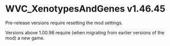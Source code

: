 # WVC_XenotypesAndGenes v1.46.45
 
Pre-release versions require resetting the mod settings.

Versions above 1.00.96 require (when migrating from earlier versions of the mod) a new game.